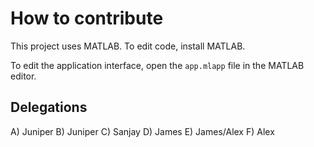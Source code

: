 # How to contribute

This project uses MATLAB. To edit code, install MATLAB.

To edit the application interface, open the `app.mlapp` file in the MATLAB editor.

## Delegations

A) Juniper
B) Juniper
C) Sanjay
D) James
E) James/Alex
F) Alex
